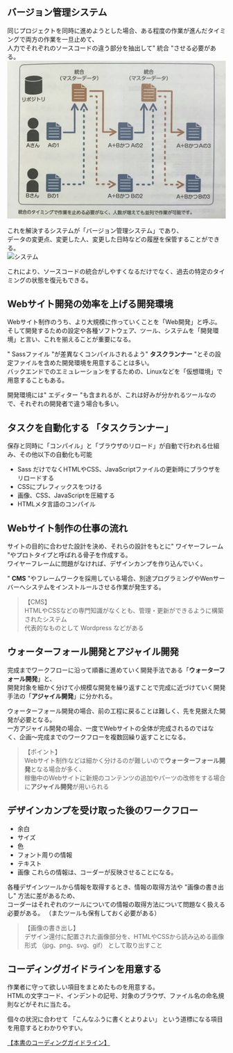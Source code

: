 

## バージョン管理システム 
同じプロジェクトを同時に進めようとした場合、ある程度の作業が進んだタイミングで両方の作業を一旦止めて、  
人力でそれぞれのソースコードの違う部分を抽出して" 統合 "させる必要がある。  
![人力](images/d2334717-7665-4c53-850a-ed4d78c418f4-0.jpg)

これを解決するシステムが「バージョン管理システム」であり、  
データの変更点、変更した人、変更した日時などの履歴を保管することができる。  
![システム](images/IMG_0368.HEIC)

これにより、ソースコードの統合がしやすくなるだけでなく、過去の特定のタイミングの状態を復元もできる。  

## Webサイト開発の効率を上げる開発環境
Webサイト制作のうち、より大規模に作っていくことを「Web開発」と呼ぶ。  
そして開発するための設定や各種ソフトウェア、ツール、システムを「開発環境」と言い、これを揃えることが重要になる。  

" Sassファイル "が差異なくコンパイルされるよう" **タスクランナー** "とその設定ファイルを含めた開発環境を用意することは多い。  
バックエンドでのエミュレーションをするための、Linuxなどを「仮想環境」で用意することもある。  

開発環境には" エディター "も含まれるが、これは好みが分かれるツールなので、それぞれの開発者で違う場合も多い。


## タスクを自動化する 「タスクランナー」 
保存と同時に「コンパイル」と「ブラウザのリロード」が自動で行われる仕組み、その他以下の自動化も可能 
* Sass だけでなくHTMLやCSS、JavaScriptファイルの更新時にブラウザをリロードする
* CSSにプレフィックスをつける
* 画像、CSS、JavaScriptを圧縮する
* HTMLメタ言語のコンパイル


## Webサイト制作の仕事の流れ
サイトの目的に合わせた設計を決め、それらの設計をもとに" ワイヤーフレーム "やプロトタイプと呼ばれる骨子を作成する。  
ワイヤーフレームに問題がなければ、デザインカンプを作り込んでいく。  

" **CMS** "やフレームワークを採用している場合、別途プログラミングやWenサーバーへシステムをインストルールさせる作業が発生する。  
>  【CMS】  
> HTMLやCSSなどの専門知識がなくとも、管理・更新ができるように構築されたシステム  
> 代表的なものとして Wordpress などがある  


## ウォーターフォール開発とアジャイル開発 
完成までワークフローに沿って順番に進めていく開発手法である「**ウォーターフォール開発**」と、  
開発対象を細かく分けて小規模な開発を繰り返すことで完成に近づけていく開発手法の「**アジャイル開発**」に分かれる。  

ウォーターフォール開発の場合、前の工程に戻ることは難しく、先を見据えた開発が必要となる。  
一方アジャイル開発の場合、一度でWebサイトの全体が完成されるのではなく、企画〜完成までのワークフローを複数回繰り返すことになる。  

>  【ポイント】  
> Webサイト制作などは細かく分けるのが難しいので**ウォーターフォール開発**となる場合が多く、  
> 稼働中のWebサイトに新規のコンテンツの追加やパーツの改修をする場合に**アジャイル開発**が用いられる  


## デザインカンプを受け取った後のワークフロー 
* 余白
* サイズ
* 色
* フォント周りの情報
* テキスト
* 画像
これらの情報は、コーダーが反映させることになる。  

各種デザインツールから情報を取得するとき、情報の取得方法や "画像の書き出し" 方法に差があるため、  
コーダーはそれぞれのツールについての情報の取得方法について問題なく扱える必要がある。  （またツールも保有しておく必要がある）  
>  【画像の書き出し】  
> デザイン還付に配置された画像部分を、HTMLやCSSから読み込める画像形式 （jpg、png、svg、gif） として取り出すこと  


## コーディングガイドラインを用意する 
作業者に守って欲しい項目をまとめたものを用意する。  
HTMLの文字コード、インデントの記号、対象のブラウザ、ファイル名の命名規則などがそれに当たる。  

個々の状況に合わせて 「こんなふうに書くとよりよい」 という道標になる項目を用意するとわかりやすい。  

[【本書のコーディングガイドライン】](https://github.com/nori44/coding-guidelines)



